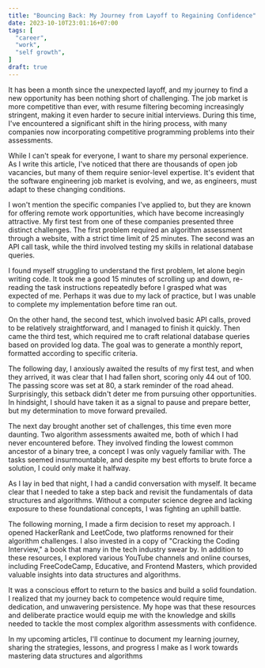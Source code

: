 ```yaml
---
title: "Bouncing Back: My Journey from Layoff to Regaining Confidence"
date: 2023-10-10T23:01:16+07:00
tags: [
  "career",
  "work",
  "self growth",
]
draft: true
---
```


It has been a month since the unexpected layoff, and my journey to find a new opportunity has been nothing short of challenging. The job market is more competitive than ever, with resume filtering becoming increasingly stringent, making it even harder to secure initial interviews. During this time, I've encountered a significant shift in the hiring process, with many companies now incorporating competitive programming problems into their assessments.

While I can't speak for everyone, I want to share my personal experience. As I write this article, I've noticed that there are thousands of open job vacancies, but many of them require senior-level expertise. It's evident that the software engineering job market is evolving, and we, as engineers, must adapt to these changing conditions.

I won't mention the specific companies I've applied to, but they are known for offering remote work opportunities, which have become increasingly attractive. My first test from one of these companies presented three distinct challenges. The first problem required an algorithm assessment through a website, with a strict time limit of 25 minutes. The second was an API call task, while the third involved testing my skills in relational database queries.

I found myself struggling to understand the first problem, let alone begin writing code. It took me a good 15 minutes of scrolling up and down, re-reading the task instructions repeatedly before I grasped what was expected of me. Perhaps it was due to my lack of practice, but I was unable to complete my implementation before time ran out.

On the other hand, the second test, which involved basic API calls, proved to be relatively straightforward, and I managed to finish it quickly. Then came the third test, which required me to craft relational database queries based on provided log data. The goal was to generate a monthly report, formatted according to specific criteria.

The following day, I anxiously awaited the results of my first test, and when they arrived, it was clear that I had fallen short, scoring only 44 out of 100. The passing score was set at 80, a stark reminder of the road ahead. Surprisingly, this setback didn't deter me from pursuing other opportunities. In hindsight, I should have taken it as a signal to pause and prepare better, but my determination to move forward prevailed.

The next day brought another set of challenges, this time even more daunting. Two algorithm assessments awaited me, both of which I had never encountered before. They involved finding the lowest common ancestor of a binary tree, a concept I was only vaguely familiar with. The tasks seemed insurmountable, and despite my best efforts to brute force a solution, I could only make it halfway.

As I lay in bed that night, I had a candid conversation with myself. It became clear that I needed to take a step back and revisit the fundamentals of data structures and algorithms. Without a computer science degree and lacking exposure to these foundational concepts, I was fighting an uphill battle.

The following morning, I made a firm decision to reset my approach. I opened HackerRank and LeetCode, two platforms renowned for their algorithm challenges. I also invested in a copy of "Cracking the Coding Interview," a book that many in the tech industry swear by. In addition to these resources, I explored various YouTube channels and online courses, including FreeCodeCamp, Educative, and Frontend Masters, which provided valuable insights into data structures and algorithms.

It was a conscious effort to return to the basics and build a solid foundation. I realized that my journey back to competence would require time, dedication, and unwavering persistence. My hope was that these resources and deliberate practice would equip me with the knowledge and skills needed to tackle the most complex algorithm assessments with confidence.

In my upcoming articles, I'll continue to document my learning journey, sharing the strategies, lessons, and progress I make as I work towards mastering data structures and algorithms